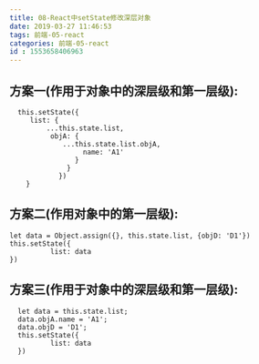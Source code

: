 ```yaml
---
title: 08-React中setState修改深层对象
date: 2019-03-27 11:46:53
tags: 前端-05-react
categories: 前端-05-react
id : 1553658406963
---
```


## 方案一(作用于对象中的深层级和第一层级):


```
  this.setState({
     list: {
         ...this.state.list,
          objA: {
             ...this.state.list.objA,
                  name: 'A1'
                }
              }
            })
    }
```
## 方案二(作用对象中的第一层级):

```
let data = Object.assign({}, this.state.list, {objD: 'D1'})
this.setState({
          list: data
})
```
## 方案三(作用于对象中的深层级和第一层级):

```
  let data = this.state.list;
  data.objA.name = 'A1';
  data.objD = 'D1';
  this.setState({
          list: data
  })
```
